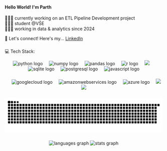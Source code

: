 <h4 align="left">Hello World! I'm Parth </h4>
<p align="left">🧑🏻‍🔧 currently working on an ETL Pipeline Development project<br>👨🏻‍🎓 student @VŠE<br>🧑🏻‍💻 working in data & analytics since 2024</p>

<p>🤝 Let's connect! Here's my... 
<class="actions"><a href="https://www.linkedin.com/in/parthindata/" class="button">LinkedIn</a></p>


###

💻 Tech Stack:
<div align="center">
  <img src="https://cdn.jsdelivr.net/gh/devicons/devicon/icons/python/python-original.svg" height="40" alt="python logo"  /> <!-- Python logo -->
  <img width="12" />
  <img src="https://cdn.jsdelivr.net/gh/devicons/devicon/icons/numpy/numpy-original.svg" height="40" alt="numpy logo"  /> <!-- NumPy logo -->
  <img width="12" />
  <img src="https://cdn.jsdelivr.net/gh/devicons/devicon/icons/pandas/pandas-original.svg" height="40" alt="pandas logo"  /> <!-- Pandas logo -->
  <img width="12" />
  <img src="https://cdn.jsdelivr.net/gh/devicons/devicon/icons/r/r-original.svg" height="40" alt="r logo"  /> <!-- R programming logo -->
  <img width="12" />
  <img src="https://cdn.simpleicons.org/tidyverse/white" height="40" /> <!-- R Tidyverse logo -->
  <img width="12" />
  <img src="https://cdn.jsdelivr.net/gh/devicons/devicon/icons/sqlite/sqlite-original.svg" height="40" alt="sqlite logo"  /> <!-- sql-lite logo -->
  <img width="12" />
  <img src="https://cdn.jsdelivr.net/gh/devicons/devicon/icons/postgresql/postgresql-original.svg" height="40" alt="postgresql logo"  /> <!-- Postgre SQL logo -->
  <img width="12" />
  <img src="https://cdn.jsdelivr.net/gh/devicons/devicon/icons/javascript/javascript-original.svg" height="40" alt="javascript logo"  /> <!-- JavaScript logo -->
  

###
  <img width="12" />
  <img src="https://cdn.jsdelivr.net/gh/devicons/devicon/icons/googlecloud/googlecloud-original.svg" height="40" alt="googlecloud logo"  /> <!-- GCP logo -->
  <img width="12" />
  <img src="https://skillicons.dev/icons?i=aws" height="40" alt="amazonwebservices logo"  /> <!-- AWS logo -->
  <img width="12" />
  <img src="https://cdn.jsdelivr.net/gh/devicons/devicon/icons/azure/azure-original.svg" height="40" alt="azure logo"  /> <!-- MS Azure logo -->
  <!--img width="12" />
  <!--img src="https://cdn.simpleicons.org/apachekafka/white" height="40" /> <!-- Apache Kafka logo -->
  <!--img width="12" />
  <!--img src="https://cdn.simpleicons.org/apachespark" height="40" /> <!-- Apache Spark logo -->
  <img width="12" />
  <img src="https://cdn.simpleicons.org/apacheairflow" height="40" /> <!-- Apache Airflow logo -->
  <!--img width="12" />
  <!--img src="https://cdn.jsdelivr.net/gh/devicons/devicon/icons/mongodb/mongodb-original.svg" height="40" alt="mongodb logo"  /> <!-- Mondodb logo -->
  <!--img width="12" /-->
  <!--img  src="https://unpkg.com/@lobehub/icons-static-svg@latest/icons/dbrx-color.svg" height="40" /> <!-- Databricks logo -->
  <!--img width="12" />
  <img src="https://cdn.simpleicons.org/snowflake/00a1d9" height="40" /> <!-- Snowflake logo -->
  <img width="12" />
  <img src="https://cdn.simpleicons.org/alteryx" height="40" /> <!-- Alteryx logo -->
  <img width="12" />

  
</div>

###

<picture>
  <source media="(prefers-color-scheme: dark)" srcset="https://raw.githubusercontent.com/parthindata/parthindata/output/github-snake-dark.svg" />
  <source media="(prefers-color-scheme: light)" srcset="https://raw.githubusercontent.com/parthindata/parthindata/output/github-snake.svg" />
  <img alt="github-snake" src="https://raw.githubusercontent.com/parthindata/parthindata/output/github-snake.svg" />
</picture>

###

<div align="center">
  <img src="https://github-readme-stats.vercel.app/api/top-langs?username=parthindata&locale=en&hide_title=true&layout=compact&card_width=320&langs_count=5&theme=dark&hide_border=true&order=2" height="125" alt="languages graph"  />
  <img src="https://github-readme-stats.vercel.app/api?username=parthindata&hide_title=true&hide_rank=false&show_icons=false&include_all_commits=true&count_private=true&disable_animations=false&theme=dark&locale=en&hide_border=true&order=1" height="125" alt="stats graph"  />
</div>


###

###

###
